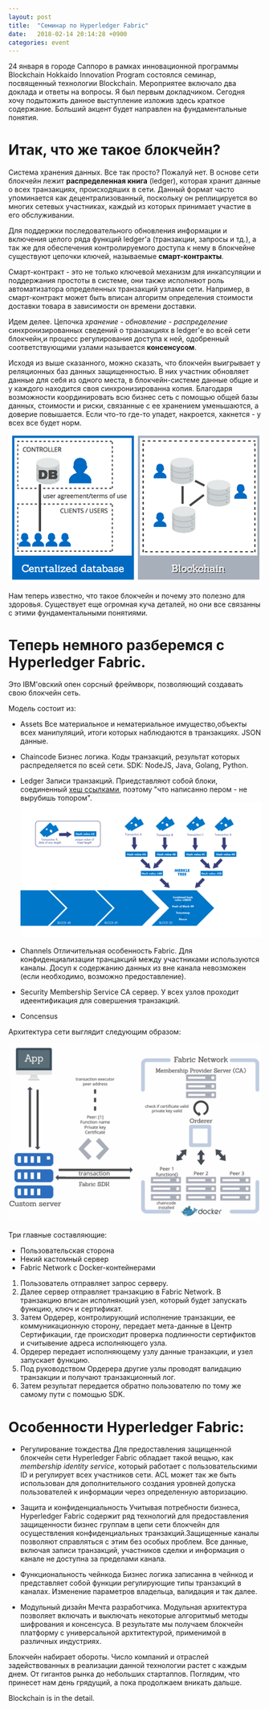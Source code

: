 ```yaml
---
layout: post
title:  "Семинар по Hyperledger Fabric"
date:   2018-02-14 20:14:28 +0900
categories: event
---
```


24 января в городе Саппоро в рамках инновационной программы Blockchain Hokkaido Innovation Program состоялся семинар, посвященный технологии Blockchain. Мероприятее включало два доклада и ответы на вопросы. Я был первым докладчиком. Сегодня хочу подытожить данное выступление изложив здесь краткое содержание. Б*о*льший акцент будет направлен на фундаментальные понятия.

# Итак, что же такое блокчейн?

Система хранения данных. Все так просто? Пожалуй нет.
В основе сети блокчейн лежит __распределенная книга__ (ledger), которая хранит данные о всех транзакциях, происходяших в сети. Данный формат часто упоминается как децентрализованный, поскольку он реплицируется во многих сетевых участниках, каждый из которых принимает участие в его обслуживании. 

Для поддержки последовательного обновления информации и включения целого ряда функций ledger'а (транзакции, запросы и тд.), а так же для обеспечения контролируемого доступа к нему в блокчейне существуют цепочки ключей, называемые __смарт-контракты__. 

Смарт-контракт - это не только ключевой механизм для инкапсуляции и поддержания простоты в системе, они также исполняют роль автоматизатора определенных транзакций узлами сети. Например, в смарт-контракт может быть вписан алгоритм определения стоимости доставки товара в зависимости он времени доставки. 

Идем делее. Цепочка _хранение - обновление - распределение_ синхронизированных сведений о транзакциях в ledger'е во всей сети блокчейн,и процесс регулирования доступа к ней, одобренный соответствующими узлами называется __консенсусом__.

Исходя из выше сказанного, можно сказать, что блокчейн выигрывает у реляционных баз данных защищенностью. В них участник обновляет данные для себя из одного места, в блокчейн-системе данные общие и у каждого находится своя синхронизированна копия. Благодаря возможности координировать всю бизнес сеть с помощью общей базы данных, стоимости и риски, связанные с ее хранением уменьшаются, а доверие повышается. Если что-то где-то упадет, накроется, хакнется - у всех все будет норм.

![db-vs-blockchain](/assets/images/db-vs-blockchain.png)

Нам теперь известно, что такое блокчейн и почему это полезно для здоровья. Существует еще огромная куча деталей, но они все связанны с этими фундаментальными понятиями.

# Теперь немного разберемся с Hyperledger Fabric. 

Это IBM'овский опен сорсный фреймворк, позволяющий создавать свою блокчейн сеть. 

Модель состоит из:
- Assets 
Все материальное и нематериальное имущество,объекты всех манипуляций, итоги которых наблюдаются в транзакциях. JSON данные. 
- Chaincode
Бизнес логика. Коды транзакций, результат которых распределяется по всей сети. SDK: NodeJS, Java, Golang, Python.
- Ledger
Записи транзакций. Приедставляют собой блоки, соединенный [хеш ссылками](https://ru.wikipedia.org/wiki/%D0%A5%D0%B5%D1%88%D0%B8%D1%80%D0%BE%D0%B2%D0%B0%D0%BD%D0%B8%D0%B5), поэтому "что написанно пером - не вырубишь топором".
![hash](/assets/images/Blockchain-workflow.png)

- Channels
Отличительная особенность Fabric. Для конфиденциализации транцакций между участниками используются каналы. Досуп к содержанию данных из вне канала невозможен (если необходимо, возможно предоставление). 
- Security Membership Service
СА сервер. У всех узлов проходит идеентификация для совершения транзакций.
- Concensus


Архитектура сети выглядит следующим образом:

![architecture](/assets/images/architecture.png)

Три главные составляющие:
- Пользовательская сторона
- Некий кастомный сервер
- Fabric Network с Docker-контейнерами
 
1. Пользователь отправляет запрос серверу.
2. Далее сервер отправляет транзакцию в Fabric Network. В транзакцию вписан исполняющий узел, который будет запускать функцию, ключ и сертификат. 
3. Затем Ордерер, контролирующий исполнение транзакции, ее коммуникационную сторону, передает мета-данные в Центр Сертификации, где происходит проверка подлинности сертификтов и считывение адреса исполняющего узла.
4. Ордерер передает исполняющему узлу данные транзакции, и узел запускает функцию.
5. Под руководством Ордерера другие узлы проводят валидацию транзакции и получают транзакционный лог.
6. Затем результат передается обратно пользователю по тому же самому пути с помощью SDK.

# Особенности Hyperledger Fabric:

- Регулирование тождества
Для предоставления защищенной блокчейн сети Hyperledger Fabric обладает такой вещью, как _membership identity service_, который работает с пользовательскими ID и регулирует всех участников сети. ACL может так же быть использован для дополнительного создания уровней допуска пользователей к информации через определенную авторизацию.

- Защита и конфиденциальность
Учитывая потребности бизнеса, Hyperledger Fabric содержит ряд технологий для предоставления защищенности бизнес группам в цепи сети блокчейн для осуществления конфиденциальных транзакций.Защищенные каналы позволяют справляться с этим без особых проблем. Все данные, включая записи транзакций, участников сделки и информация о канале не доступна за пределами канала.

- Функциональность чейнкода
Бизнес логика записанна в чейнкод и представляет собой функции регулирующие типы транзакций в каналах. 
Изменение параметров владельца, валидация и так далее.

- Модульный дизайн
Мечта разработчика. Модульная архитектура позволяет включать и выключать некоторые алгоритмыб методы шифрования и консенсуса. В результате мы получаем блокчейн платформу с универсальной архтитектурой, применимой в различных индустриях.


Блокчейн набирает обороты. Число компаний и отраслей задействованных в реализации данной технологии растет с каждым днем. От гигантов рынка до небольших стартаппов. Поглядим, что принесет нам день грядущий, а пока продолжаем вникать дальше. 

Blockchain is in the detail.